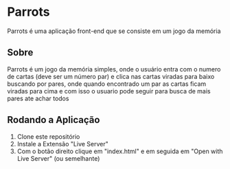 # Parrots

Parrots é uma aplicação front-end que se consiste em um jogo da memória

## Sobre

Parrots é um jogo da memória simples, onde o usuário entra com o numero de cartas (deve ser um número par) e clica nas cartas viradas para baixo buscando por pares, onde quando encontrado um par as cartas ficam viradas para cima e com isso o usuario pode seguir para busca de mais pares ate achar todos

## Rodando a Aplicação

1. Clone este repositório
2. Instale a Extensão "Live Server"
3. Com o botão direito clique em "index.html" e em seguida em "Open with Live Server" (ou semelhante)
